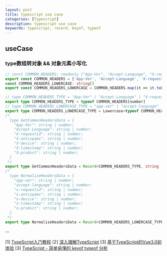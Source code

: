 ```yaml
---
layout: post
title: typescript use case
categories: [Typescript]
description: typescript use case
keywords: typescript, record, keyof, typeof
---
```


## useCase

### type数组转对象 && 对象元素小写化

```typescript
// const COMMON_HEADERS: readonly ["App-Ver", "Accept-Language", "X-requestid", "X-antispams", "X-device", "X-timestamp", "X-product"]
export const COMMON_HEADERS = ['App-Ver', 'Accept-Language', 'X-requestid', 'X-antispams', 'X-device', 'X-timestamp', 'X-product'] as const
const COMMON_HEADERS_LOWERCASE: string[]
export const COMMON_HEADERS_LOWERCASE = COMMON_HEADERS.map(it => it.toLocaleLowerCase())

// type COMMON_HEADERS_TYPE = "App-Ver" | "Accept-Language" | "X-requestid" | "X-antispams" | "X-device" | "X-timestamp" | "X-product"
export type COMMON_HEADERS_TYPE = typeof COMMON_HEADERS[number]
// type COMMON_HEADERS_LOWERCASE_TYPE = "app-ver" | "accept-language" | "x-requestid" | "x-antispams" | "x-device" | "x-timestamp" | "x-product"
export type COMMON_HEADERS_LOWERCASE_TYPE = Lowercase<typeof COMMON_HEADERS[number]>
/* 
  type GetCommonHeadersData = {
    "App-Ver": string | number;
    "Accept-Language": string | number;
    "X-requestid": string | number;
    "X-antispams": string | number;
    "X-device": string | number;
    "X-timestamp": string | number;
    "X-product": string | number;
  }
 */
export type GetCommonHeadersData = Record<COMMON_HEADERS_TYPE, string | number>
/* 
  type NormalizeHeadersData = {
    "app-ver": string | number;
    "accept-language": string | number;
    "x-requestid": string | number;
    "x-antispams": string | number;
    "x-device": string | number;
    "x-timestamp": string | number;
    "x-product": string | number;
  }
 */
export type NormalizeHeadersData = Record<COMMON_HEADERS_LOWERCASE_TYPE, string | number>
```
--

[1] [TypeScript入门教程](https://ts.xcatliu.com/basics/type-of-function.html)
[2] [深入理解TypeScript](https://jkchao.github.io/typescript-book-chinese/faqs/type-guards.html#%E4%B8%BA%E4%BB%80%E4%B9%88-x-instanceof-foo-%E4%B8%8D%E8%83%BD%E5%B0%86-x-%E7%9A%84%E7%B1%BB%E5%9E%8B%E7%BC%A9%E5%B0%8F%E8%87%B3-foo%EF%BC%9F)
[3] [基于TypeScript的Vue3.0初体验](https://juejin.cn/post/6883388734273191944#heading-38)
[3] [TypeScript - 简单易懂的 keyof typeof 分析](https://juejin.cn/post/7023238396931735583)
